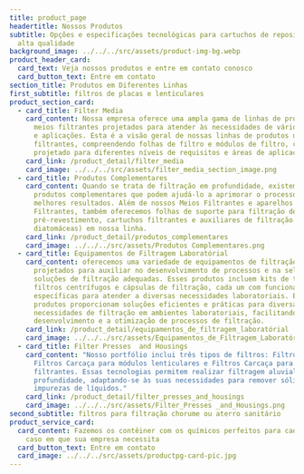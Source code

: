```yaml
---
title: product_page
headertitle: Nossos Produtos
subtitle: Opções e especificações tecnológicas para cartuchos de reposição de
  alta qualidade
background_image: ../../../src/assets/product-img-bg.webp
product_header_card:
  card_text: Veja nossos produtos e entre em contato conosco
  card_button_text: Entre em contato
section_title: Produtos em Diferentes Linhas
first_subtitle: filtros de placas e lenticulares
product_section_card:
  - card_title: Filter Media
    card_content: Nossa empresa oferece uma ampla gama de linhas de produtos de
      meios filtrantes projetados para atender às necessidades de vários setores
      e aplicações. Esta é a visão geral de nossas linhas de produtos de meios
      filtrantes, compreendendo folhas de filtro e módulos de filtro, cada um
      projetado para diferentes níveis de requisitos e áreas de aplicação.
    card_link: /product_detail/filter_media
    card_image: ../../../src/assets/filter_media_section_image.png
  - card_title: Produtos Complementares
    card_content: Quando se trata de filtração em profundidade, existem vários
      produtos complementares que podem ajudá-lo a aprimorar o processo e obter
      melhores resultados. Além de nossos Meios Filtrantes e aparelhos
      Filtrantes, também oferecemos folhas de suporte para filtração de
      pré-revestimento, cartuchos filtrantes e auxiliares de filtração (terra de
      diatomáceas) em nossa linha.
    card_link: /product_detail/produtos_complementares
    card_image: ../../../src/assets/Produtos Complementares.png
  - card_title: Equipamentos de Filtragem Laboratórial
    card_content: oferecemos uma variedade de equipamentos de filtração laboratorial
      projetados para auxiliar no desenvolvimento de processos e na seleção de
      soluções de filtração adequadas. Esses produtos incluem kits de teste,
      filtros centrífugos e cápsulas de filtração, cada um com funcionalidades
      específicas para atender a diversas necessidades laboratoriais. Esses
      produtos proporcionam soluções eficientes e práticas para diversas
      necessidades de filtração em ambientes laboratoriais, facilitando o
      desenvolvimento e a otimização de processos de filtração.
    card_link: /product_detail/equipamentos_de_filtragem_laboratórial
    card_image: ../../../src/assets/Equipamentos_de_Filtragem_Laboratórial.png
  - card_title: Filter Presses  and Housings
    card_content: "Nosso portfólio inclui três tipos de filtros: Filtros Prensa,
      Filtros Carcaça para módulos lenticulares e Filtros Carcaça para cartuchos
      filtrantes. Essas tecnologias permitem realizar filtragem aluvial ou de
      profundidade, adaptando-se às suas necessidades para remover sólidos ou
      impurezas de líquidos."
    card_link: /product_detail/filter_presses_and_housings
    card_image: ../../../src/assets/Filter_Presses _and_Housings.png
second_subtitle: filtros para filtração chorume ou aterro sanitário
product_service_card:
  card_content: Fazemos os contêiner com os químicos perfeitos para cada tipo de
    caso em que sua empresa necessita
  card_button_text: Entre em contato
  card_image: ../../../src/assets/productpg-card-pic.jpg
---
```

